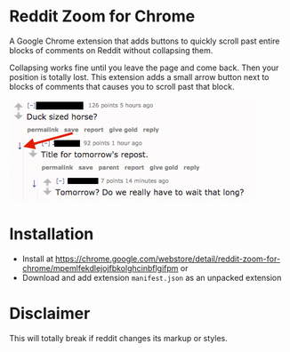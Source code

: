 # Reddit Zoom for Chrome
A Google Chrome extension that adds buttons to quickly scroll past entire blocks of comments on Reddit without collapsing them.

Collapsing works fine until you leave the page and come back. Then your position is totally lost. This extension adds a small arrow button next to blocks of comments that causes you to scroll past that block.

![Screenshot](/screenshots/screenshot01.png?raw=true "Arrow link added")

Installation
==
* Install at https://chrome.google.com/webstore/detail/reddit-zoom-for-chrome/mpemlfekdlejojfbkolghcinbflgifpm
or
* Download and add extension `manifest.json` as an unpacked extension

Disclaimer
==
This will totally break if reddit changes its markup or styles.
